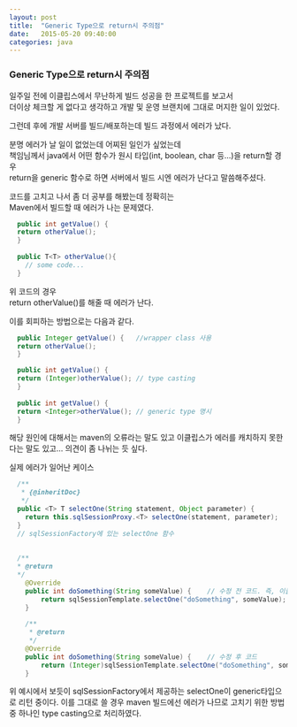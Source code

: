 ```yaml
---
layout: post
title:  "Generic Type으로 return시 주의점"
date:   2015-05-20 09:40:00
categories: java
---
```



### Generic Type으로 return시 주의점
  
일주일 전에 이클립스에서 무난하게 빌드 성공을 한 프로젝트를 보고서  
더이상 체크할 게 없다고 생각하고 개발 및 운영 브랜치에 그대로 머지한 일이 있었다.  

그런데 후에 개발 서버를 빌드/배포하는데 빌드 과정에서 에러가 났다.

분명 에러가 날 일이 없었는데 어찌된 일인가 싶었는데  
책임님께서 java에서 어떤 함수가 원시 타입(int, boolean, char 등...)을 return할 경우  
return을 generic 함수로 하면 서버에서 빌드 시엔 에러가 난다고 말씀해주셨다.

코드를 고치고 나서 좀 더 공부를 해봤는데 정확히는  
Maven에서 빌드할 때 에러가 나는 문제였다.

```java
  public int getValue() {
  return otherValue();
  }
  
  public T<T> otherValue(){
    // some code...
  }
```

위 코드의 경우  
return otherValue()를 해줄 때 에러가 난다.

이를 회피하는 방법으로는 다음과 같다.  

```java
  public Integer getValue() {   //wrapper class 사용 
  return otherValue();
  }

  public int getValue() {   
  return (Integer)otherValue(); // type casting
  }
  
  public int getValue() {   
  return <Integer>otherValue(); // generic type 명시
  }
```

해당 원인에 대해서는 maven의 오류라는 말도 있고
이클립스가 에러를 캐치하지 못한다는 말도 있고...
의견이 좀 나뉘는 듯 싶다.

실제 에러가 일어난 케이스

```java
  /**
   * {@inheritDoc}
   */
  public <T> T selectOne(String statement, Object parameter) {
    return this.sqlSessionProxy.<T> selectOne(statement, parameter);
  }
  // sqlSessionFactory에 있는 selectOne 함수
  
  
  /**
  * @return
  */
	@Override
	public int doSomething(String someValue) {    // 수정 전 코드. 즉, 이클립스에선 빌드 에러 미발생하지만 maven빌드에선 발생
		return sqlSessionTemplate.selectOne("doSomething", someValue);
	}
	
	/**
	 * @return
	 */
	@Override
	public int doSomething(String someValue) {    // 수정 후 코드
		return (Integer)sqlSessionTemplate.selectOne("doSomething", someValue);
	}
```

위 예시에서 보듯이 sqlSessionFactory에서 제공하는 selectOne이 generic타입으로 리턴 중이다.
이를 그대로 쓸 경우 maven 빌드에선 에러가 나므로
고치기 위한 방법 중 하나인 type casting으로 처리하였다.
